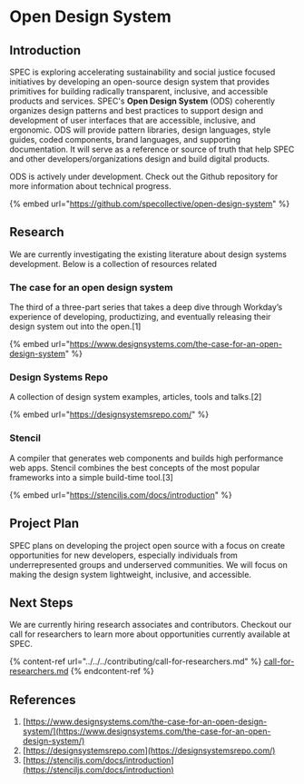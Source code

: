 # Open Design System

## Introduction

SPEC is exploring accelerating sustainability and social justice focused initiatives by developing an open-source design system that provides primitives for building radically transparent, inclusive, and accessible products and services. SPEC's **Open Design System** (ODS) coherently organizes design patterns and best practices to support design and development of user interfaces that are accessible, inclusive, and ergonomic. ODS will provide pattern libraries, design languages, style guides, coded components, brand languages, and supporting documentation. It will serve as a reference or source of truth that help SPEC and other developers/organizations design and build digital products.

ODS is actively under development. Check out the Github repository for more information about technical progress.

{% embed url="https://github.com/specollective/open-design-system" %}

## Research

We are currently investigating the existing literature about design systems development. Below is a collection of resources related&#x20;

### The case for an open design system

The third of a three-part series that takes a deep dive through Workday’s experience of developing, productizing, and eventually releasing their design system out into the open.\[1]

{% embed url="https://www.designsystems.com/the-case-for-an-open-design-system" %}

### Design Systems Repo

A collection of design system examples, articles, tools and talks.\[2]

{% embed url="https://designsystemsrepo.com/" %}

### Stencil

A compiler that generates web components and builds high performance web apps. Stencil combines the best concepts of the most popular frameworks into a simple build-time tool.\[3]

{% embed url="https://stenciljs.com/docs/introduction" %}

## Project Plan

SPEC plans on developing the project open source with a focus on create opportunities for new developers, especially individuals from underrepresented groups and underserved communities. We will focus on making the design system lightweight, inclusive, and accessible.

## Next Steps

We are currently hiring research associates and contributors. Checkout our call for researchers to learn more about opportunities currently available at SPEC.&#x20;

{% content-ref url="../../../contributing/call-for-researchers.md" %}
[call-for-researchers.md](../../../contributing/call-for-researchers.md)
{% endcontent-ref %}

## References

1. [https://www.designsystems.com/the-case-for-an-open-design-system/](https://www.designsystems.com/the-case-for-an-open-design-system/)
2. [https://designsystemsrepo.com](https://designsystemsrepo.com/)
3. [https://stenciljs.com/docs/introduction](https://stenciljs.com/docs/introduction)



